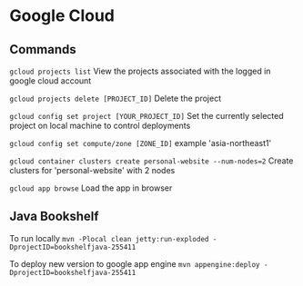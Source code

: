 # Google Cloud

## Commands

`gcloud projects list`
View the projects associated with the logged in google cloud account

`gcloud projects delete [PROJECT_ID]`
Delete the project

`gcloud config set project [YOUR_PROJECT_ID]`
Set the currently selected project on local machine to control deployments

`gcloud config set compute/zone [ZONE_ID]`
example 'asia-northeast1'

`gcloud container clusters create personal-website --num-nodes=2`
Create clusters for 'personal-website' with 2 nodes



`gcloud app browse`
Load the app in browser



## Java Bookshelf

To run locally
`mvn -Plocal clean jetty:run-exploded -DprojectID=bookshelfjava-255411`

To deploy new version to google app engine
`mvn appengine:deploy -DprojectID=bookshelfjava-255411`

